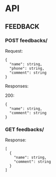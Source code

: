 # API

## FEEDBACK

### POST feedbacks/

Request:

```
{
  "name": string,
  "phone": string,
  "comment": string
}
```

Responses:

200:

```
{
  "name": string,
  "comment": string
}
```

### GET feedbacks/

Response:

```
[
  {
    "name": string,
    "comment": string
  }
]

```

##
